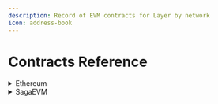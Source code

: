 ```yaml
---
description: Record of EVM contracts for Layer by network
icon: address-book
---
```


# Contracts Reference

<details>

<summary>Ethereum</summary>

### **Mainnet**

* TellorDataBridge: [0xFfa3393BE1E4b442fff6cD0df0794B0031e9CF65](https://etherscan.io/address/0xffa3393be1e4b442fff6cd0df0794b0031e9cf65)

### **Sepolia**

* TellorDataBridge: [0x219255BcC07FA116A27b9303222A8003A0fEd394](https://sepolia.etherscan.io/address/0x219255BcC07FA116A27b9303222A8003A0fEd394)

</details>

<details>

<summary>SagaEVM</summary>

### **Mainnet**

* TellorDataBridge: [0x01694d2C99415b736285a6f334248330c2BCdA35](https://sagaevm.sagaexplorer.io/address/0x01694d2C99415b736285a6f334248330c2BCdA35?tab=index)

</details>
